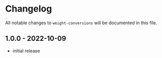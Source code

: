 # Changelog

All notable changes to `weight-conversions` will be documented in this file.

## 1.0.0 - 2022-10-09

- initial release

